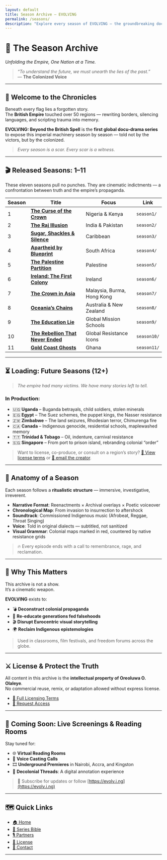 ```yaml
---
layout: default
title: Season Archive – EVOLVING
permalink: /seasons/
description: "Explore every season of EVOLVING – the groundbreaking docu-drama series rewriting British colonial history across 6 continents."
---
```


# 📜 **The Season Archive**
*Unfolding the Empire, One Nation at a Time.*

> _“To understand the future, we must unearth the lies of the past.”_  
> — **The Colonized Voice**

---

## 🧭 Welcome to the Chronicles

Beneath every flag lies a forgotten story.  
The **British Empire** touched over 50 regions — rewriting borders, silencing languages, and scripting trauma into memory.

**EVOLVING: Beyond the British Spell** is the **first global docu-drama series** to expose this imperial machinery season by season — told not by the victors, but by the colonized.

> *Every season is a scar. Every scar is a witness.*

---

## 🎬 Released Seasons: 1–11

These eleven seasons pull no punches. They are cinematic indictments — a confrontation between truth and the empire’s propaganda.

| Season | Title | Focus | Link |
|--------|-------|-------|------|
| 1 | [**The Curse of the Crown**](/seasons/season1/) | Nigeria & Kenya | `season1/` |
| 2 | [**The Raj Illusion**](/seasons/season2/) | India & Pakistan | `season2/` |
| 3 | [**Sugar, Shackles & Silence**](/seasons/season3/) | Caribbean | `season3/` |
| 4 | [**Apartheid by Blueprint**](/seasons/season4/) | South Africa | `season4/` |
| 5 | [**The Palestine Partition**](/seasons/season5/) | Palestine | `season5/` |
| 6 | [**Ireland: The First Colony**](/seasons/season6/) | Ireland | `season6/` |
| 7 | [**The Crown in Asia**](/seasons/season7/) | Malaysia, Burma, Hong Kong | `season7/` |
| 8 | [**Oceania’s Chains**](/seasons/season8/) | Australia & New Zealand | `season8/` |
| 9 | [**The Education Lie**](/seasons/season9/) | Global Mission Schools | `season9/` |
| 10 | [**The Rebellion That Never Ended**](/seasons/season10/) | Global Resistance Icons | `season10/` |
| 11 | [**Gold Coast Ghosts**](/seasons/season11/) | Ghana | `season11/` |

---

## ⏳ Loading: Future Seasons (12+)

> *The empire had many victims. We have many stories left to tell.*

### In Production:

- 🇺🇬 **Uganda** – Buganda betrayals, child soldiers, stolen minerals  
- 🇪🇬 **Egypt** – The Suez schemes, the puppet kings, the Nasser resistance  
- 🇿🇼 **Zimbabwe** – The land seizures, Rhodesian terror, Chimurenga fire  
- 🇨🇦 **Canada** – Indigenous genocide, residential schools, maplewashed memory  
- 🇹🇹 **Trinidad & Tobago** – Oil, indenture, carnival resistance  
- 🇸🇬 **Singapore** – From port to prison island, rebranding colonial “order”

> Want to license, co-produce, or consult on a region’s story? [📜 View license terms](/LICENSE.md) or [📩 email the creator](mailto:oreoluwaolaleye96@gmail.com).

---

## 🎥 Anatomy of a Season

Each season follows a **ritualistic structure** — immersive, investigative, irreverent.

- **Narrative Format**: Reenactments × Archival overlays × Poetic voiceover  
- **Chronological Map**: From invasion to insurrection to aftershock  
- **Soundtrack**: Commissioned Indigenous music (Afrobeat, Reggae, Throat Singing)  
- **Voice**: Told in original dialects — subtitled, not sanitized  
- **Visual Grammar**: Colonial maps marked in red, countered by native resistance grids

> 🔥 Every episode ends with a call to remembrance, rage, and reclamation.

---

## 🧠 Why This Matters

This archive is not a show.  
It’s a cinematic weapon.

**EVOLVING** exists to:

- 💣 **Deconstruct colonial propaganda**  
- 🧠 **Re-educate generations fed falsehoods**  
- 🎬 **Disrupt Eurocentric visual storytelling**  
- 🌍 **Reclaim Indigenous epistemologies**

> Used in classrooms, film festivals, and freedom forums across the globe.

---

## ⚔️ License & Protect the Truth

All content in this archive is the **intellectual property of Oreoluwa O. Olaleye**.  
No commercial reuse, remix, or adaptation allowed without express license.

- [📜 Full Licensing Terms](/LICENSE.md)  
- [📩 Request Access](mailto:oreoluwaolaleye96@gmail.com)

---

## 🚨 Coming Soon: Live Screenings & Reading Rooms

Stay tuned for:
- 🌐 **Virtual Reading Rooms**  
- 🎤 **Voice Casting Calls**  
- 🎞️ **Underground Premieres** in Nairobi, Accra, and Kingston  
- 🧵 **Decolonial Threads**: A digital annotation experience

> 📩 Subscribe for updates or follow [https://evolv.i.ng](https://evolv.i.ng)

---

## 🗺️ Quick Links

- [🏠 Home](/index.md)  
- [📘 Series Bible](/README.md)  
- [🎙️ Partners](/partners.html)  
- [📜 License](/LICENSE.md)  
- [📩 Contact](mailto:oreoluwaolaleye96@gmail.com)

---
